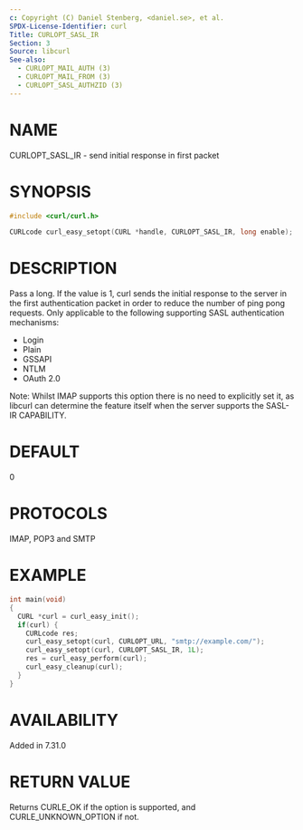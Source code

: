 ```yaml
---
c: Copyright (C) Daniel Stenberg, <daniel.se>, et al.
SPDX-License-Identifier: curl
Title: CURLOPT_SASL_IR
Section: 3
Source: libcurl
See-also:
  - CURLOPT_MAIL_AUTH (3)
  - CURLOPT_MAIL_FROM (3)
  - CURLOPT_SASL_AUTHZID (3)
---
```


# NAME

CURLOPT_SASL_IR - send initial response in first packet

# SYNOPSIS

~~~c
#include <curl/curl.h>

CURLcode curl_easy_setopt(CURL *handle, CURLOPT_SASL_IR, long enable);
~~~

# DESCRIPTION

Pass a long. If the value is 1, curl sends the initial response to the server
in the first authentication packet in order to reduce the number of ping pong
requests. Only applicable to the following supporting SASL authentication
mechanisms:

* Login
* Plain
* GSSAPI
* NTLM
* OAuth 2.0

Note: Whilst IMAP supports this option there is no need to explicitly set it,
as libcurl can determine the feature itself when the server supports the
SASL-IR CAPABILITY.

# DEFAULT

0

# PROTOCOLS

IMAP, POP3 and SMTP

# EXAMPLE

~~~c
int main(void)
{
  CURL *curl = curl_easy_init();
  if(curl) {
    CURLcode res;
    curl_easy_setopt(curl, CURLOPT_URL, "smtp://example.com/");
    curl_easy_setopt(curl, CURLOPT_SASL_IR, 1L);
    res = curl_easy_perform(curl);
    curl_easy_cleanup(curl);
  }
}
~~~

# AVAILABILITY

Added in 7.31.0

# RETURN VALUE

Returns CURLE_OK if the option is supported, and CURLE_UNKNOWN_OPTION if not.
